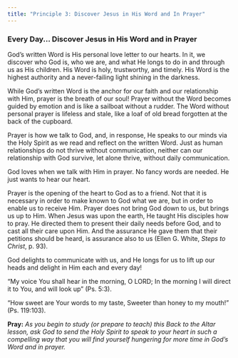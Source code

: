 ```yaml
---
title: "Principle 3: Discover Jesus in His Word and In Prayer"
---
```


### Every Day... Discover Jesus in His Word and in Prayer

God’s written Word is His personal love letter to our hearts. In it, we discover who God is, who we are, and what He longs to do in and through us as His children. His Word is holy, trustworthy, and timely. His Word is the highest authority and a never-failing light shining in the darkness.

While God’s written Word is the anchor for our faith and our relationship with Him, prayer is the breath of our soul! Prayer without the Word becomes guided by emotion and is like a sailboat without a rudder. The Word without personal prayer is lifeless and stale, like a loaf of old bread forgotten at the back of the cupboard.

Prayer is how we talk to God, and, in response, He speaks to our minds via the Holy Spirit as we read and reflect on the written Word. Just as human relationships do not thrive without communication, neither can our relationship with God survive, let alone thrive, without daily communication.

God loves when we talk with Him in prayer. No fancy words are needed. He just wants to hear our heart.

Prayer is the opening of the heart to God as to a friend. Not that it is necessary in order to make known to God what we are, but in order to enable us to receive Him. Prayer does not bring God down to us, but brings us up to Him. When Jesus was upon the earth, He taught His disciples how to pray. He directed them to present their daily needs before God, and to cast all their care upon Him. And the assurance He gave them that their petitions should be heard, is assurance also to us (Ellen G. White, _Steps to Christ_, p. 93).

God delights to communicate with us, and He longs for us to lift up our heads and delight in Him each and every day!

“My voice You shall hear in the morning, O LORD; In the morning I will direct it to You, and will look up” (Ps. 5:3).

“How sweet are Your words to my taste, Sweeter than honey to my mouth!” (Ps. 119:103).

**Pray:** _As you begin to study (or prepare to teach) this Back to the Altar lesson, ask God to send the Holy Spirit to speak to your heart in such a compelling way that you will find yourself hungering for more time in God’s Word and in prayer._